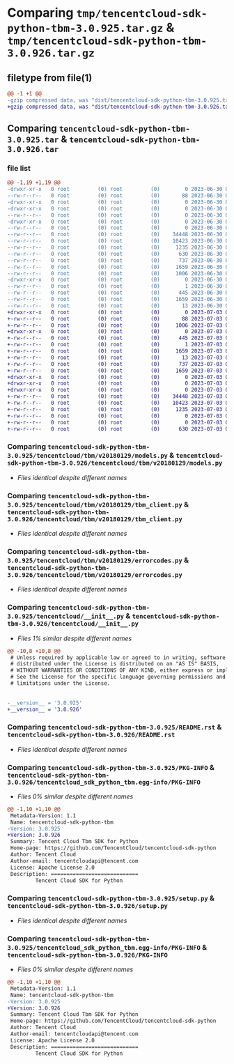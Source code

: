 # Comparing `tmp/tencentcloud-sdk-python-tbm-3.0.925.tar.gz` & `tmp/tencentcloud-sdk-python-tbm-3.0.926.tar.gz`

## filetype from file(1)

```diff
@@ -1 +1 @@
-gzip compressed data, was "dist/tencentcloud-sdk-python-tbm-3.0.925.tar", last modified: Fri Jun 30 02:22:13 2023, max compression
+gzip compressed data, was "dist/tencentcloud-sdk-python-tbm-3.0.926.tar", last modified: Mon Jul  3 00:34:38 2023, max compression
```

## Comparing `tencentcloud-sdk-python-tbm-3.0.925.tar` & `tencentcloud-sdk-python-tbm-3.0.926.tar`

### file list

```diff
@@ -1,19 +1,19 @@
-drwxr-xr-x   0 root         (0) root         (0)        0 2023-06-30 02:22:13.000000 tencentcloud-sdk-python-tbm-3.0.925/
--rw-r--r--   0 root         (0) root         (0)       88 2023-06-30 02:22:13.000000 tencentcloud-sdk-python-tbm-3.0.925/setup.cfg
-drwxr-xr-x   0 root         (0) root         (0)        0 2023-06-30 02:22:13.000000 tencentcloud-sdk-python-tbm-3.0.925/tencentcloud/
-drwxr-xr-x   0 root         (0) root         (0)        0 2023-06-30 02:22:13.000000 tencentcloud-sdk-python-tbm-3.0.925/tencentcloud/tbm/
--rw-r--r--   0 root         (0) root         (0)        0 2023-06-30 02:22:13.000000 tencentcloud-sdk-python-tbm-3.0.925/tencentcloud/tbm/__init__.py
-drwxr-xr-x   0 root         (0) root         (0)        0 2023-06-30 02:22:13.000000 tencentcloud-sdk-python-tbm-3.0.925/tencentcloud/tbm/v20180129/
--rw-r--r--   0 root         (0) root         (0)        0 2023-06-30 02:22:13.000000 tencentcloud-sdk-python-tbm-3.0.925/tencentcloud/tbm/v20180129/__init__.py
--rw-r--r--   0 root         (0) root         (0)    34448 2023-06-30 02:22:13.000000 tencentcloud-sdk-python-tbm-3.0.925/tencentcloud/tbm/v20180129/models.py
--rw-r--r--   0 root         (0) root         (0)    10423 2023-06-30 02:22:13.000000 tencentcloud-sdk-python-tbm-3.0.925/tencentcloud/tbm/v20180129/tbm_client.py
--rw-r--r--   0 root         (0) root         (0)     1235 2023-06-30 02:22:13.000000 tencentcloud-sdk-python-tbm-3.0.925/tencentcloud/tbm/v20180129/errorcodes.py
--rw-r--r--   0 root         (0) root         (0)      630 2023-06-30 02:22:13.000000 tencentcloud-sdk-python-tbm-3.0.925/tencentcloud/__init__.py
--rw-r--r--   0 root         (0) root         (0)      737 2023-06-30 02:22:13.000000 tencentcloud-sdk-python-tbm-3.0.925/README.rst
--rw-r--r--   0 root         (0) root         (0)     1659 2023-06-30 02:22:13.000000 tencentcloud-sdk-python-tbm-3.0.925/PKG-INFO
--rw-r--r--   0 root         (0) root         (0)     1006 2023-06-30 02:22:13.000000 tencentcloud-sdk-python-tbm-3.0.925/setup.py
-drwxr-xr-x   0 root         (0) root         (0)        0 2023-06-30 02:22:13.000000 tencentcloud-sdk-python-tbm-3.0.925/tencentcloud_sdk_python_tbm.egg-info/
--rw-r--r--   0 root         (0) root         (0)        1 2023-06-30 02:22:13.000000 tencentcloud-sdk-python-tbm-3.0.925/tencentcloud_sdk_python_tbm.egg-info/dependency_links.txt
--rw-r--r--   0 root         (0) root         (0)      445 2023-06-30 02:22:13.000000 tencentcloud-sdk-python-tbm-3.0.925/tencentcloud_sdk_python_tbm.egg-info/SOURCES.txt
--rw-r--r--   0 root         (0) root         (0)     1659 2023-06-30 02:22:13.000000 tencentcloud-sdk-python-tbm-3.0.925/tencentcloud_sdk_python_tbm.egg-info/PKG-INFO
--rw-r--r--   0 root         (0) root         (0)       13 2023-06-30 02:22:13.000000 tencentcloud-sdk-python-tbm-3.0.925/tencentcloud_sdk_python_tbm.egg-info/top_level.txt
+drwxr-xr-x   0 root         (0) root         (0)        0 2023-07-03 00:34:38.000000 tencentcloud-sdk-python-tbm-3.0.926/
+-rw-r--r--   0 root         (0) root         (0)       88 2023-07-03 00:34:38.000000 tencentcloud-sdk-python-tbm-3.0.926/setup.cfg
+-rw-r--r--   0 root         (0) root         (0)     1006 2023-07-03 00:34:38.000000 tencentcloud-sdk-python-tbm-3.0.926/setup.py
+drwxr-xr-x   0 root         (0) root         (0)        0 2023-07-03 00:34:38.000000 tencentcloud-sdk-python-tbm-3.0.926/tencentcloud_sdk_python_tbm.egg-info/
+-rw-r--r--   0 root         (0) root         (0)      445 2023-07-03 00:34:38.000000 tencentcloud-sdk-python-tbm-3.0.926/tencentcloud_sdk_python_tbm.egg-info/SOURCES.txt
+-rw-r--r--   0 root         (0) root         (0)        1 2023-07-03 00:34:38.000000 tencentcloud-sdk-python-tbm-3.0.926/tencentcloud_sdk_python_tbm.egg-info/dependency_links.txt
+-rw-r--r--   0 root         (0) root         (0)     1659 2023-07-03 00:34:38.000000 tencentcloud-sdk-python-tbm-3.0.926/tencentcloud_sdk_python_tbm.egg-info/PKG-INFO
+-rw-r--r--   0 root         (0) root         (0)       13 2023-07-03 00:34:38.000000 tencentcloud-sdk-python-tbm-3.0.926/tencentcloud_sdk_python_tbm.egg-info/top_level.txt
+-rw-r--r--   0 root         (0) root         (0)      737 2023-07-03 00:34:38.000000 tencentcloud-sdk-python-tbm-3.0.926/README.rst
+-rw-r--r--   0 root         (0) root         (0)     1659 2023-07-03 00:34:38.000000 tencentcloud-sdk-python-tbm-3.0.926/PKG-INFO
+drwxr-xr-x   0 root         (0) root         (0)        0 2023-07-03 00:34:38.000000 tencentcloud-sdk-python-tbm-3.0.926/tencentcloud/
+drwxr-xr-x   0 root         (0) root         (0)        0 2023-07-03 00:34:38.000000 tencentcloud-sdk-python-tbm-3.0.926/tencentcloud/tbm/
+drwxr-xr-x   0 root         (0) root         (0)        0 2023-07-03 00:34:38.000000 tencentcloud-sdk-python-tbm-3.0.926/tencentcloud/tbm/v20180129/
+-rw-r--r--   0 root         (0) root         (0)    34448 2023-07-03 00:34:38.000000 tencentcloud-sdk-python-tbm-3.0.926/tencentcloud/tbm/v20180129/models.py
+-rw-r--r--   0 root         (0) root         (0)    10423 2023-07-03 00:34:38.000000 tencentcloud-sdk-python-tbm-3.0.926/tencentcloud/tbm/v20180129/tbm_client.py
+-rw-r--r--   0 root         (0) root         (0)     1235 2023-07-03 00:34:38.000000 tencentcloud-sdk-python-tbm-3.0.926/tencentcloud/tbm/v20180129/errorcodes.py
+-rw-r--r--   0 root         (0) root         (0)        0 2023-07-03 00:34:38.000000 tencentcloud-sdk-python-tbm-3.0.926/tencentcloud/tbm/v20180129/__init__.py
+-rw-r--r--   0 root         (0) root         (0)        0 2023-07-03 00:34:38.000000 tencentcloud-sdk-python-tbm-3.0.926/tencentcloud/tbm/__init__.py
+-rw-r--r--   0 root         (0) root         (0)      630 2023-07-03 00:34:38.000000 tencentcloud-sdk-python-tbm-3.0.926/tencentcloud/__init__.py
```

### Comparing `tencentcloud-sdk-python-tbm-3.0.925/tencentcloud/tbm/v20180129/models.py` & `tencentcloud-sdk-python-tbm-3.0.926/tencentcloud/tbm/v20180129/models.py`

 * *Files identical despite different names*

### Comparing `tencentcloud-sdk-python-tbm-3.0.925/tencentcloud/tbm/v20180129/tbm_client.py` & `tencentcloud-sdk-python-tbm-3.0.926/tencentcloud/tbm/v20180129/tbm_client.py`

 * *Files identical despite different names*

### Comparing `tencentcloud-sdk-python-tbm-3.0.925/tencentcloud/tbm/v20180129/errorcodes.py` & `tencentcloud-sdk-python-tbm-3.0.926/tencentcloud/tbm/v20180129/errorcodes.py`

 * *Files identical despite different names*

### Comparing `tencentcloud-sdk-python-tbm-3.0.925/tencentcloud/__init__.py` & `tencentcloud-sdk-python-tbm-3.0.926/tencentcloud/__init__.py`

 * *Files 1% similar despite different names*

```diff
@@ -10,8 +10,8 @@
 # Unless required by applicable law or agreed to in writing, software
 # distributed under the License is distributed on an "AS IS" BASIS,
 # WITHOUT WARRANTIES OR CONDITIONS OF ANY KIND, either express or implied.
 # See the License for the specific language governing permissions and
 # limitations under the License.
 
 
-__version__ = '3.0.925'
+__version__ = '3.0.926'
```

### Comparing `tencentcloud-sdk-python-tbm-3.0.925/README.rst` & `tencentcloud-sdk-python-tbm-3.0.926/README.rst`

 * *Files identical despite different names*

### Comparing `tencentcloud-sdk-python-tbm-3.0.925/PKG-INFO` & `tencentcloud-sdk-python-tbm-3.0.926/tencentcloud_sdk_python_tbm.egg-info/PKG-INFO`

 * *Files 0% similar despite different names*

```diff
@@ -1,10 +1,10 @@
 Metadata-Version: 1.1
 Name: tencentcloud-sdk-python-tbm
-Version: 3.0.925
+Version: 3.0.926
 Summary: Tencent Cloud Tbm SDK for Python
 Home-page: https://github.com/TencentCloud/tencentcloud-sdk-python
 Author: Tencent Cloud
 Author-email: tencentcloudapi@tencent.com
 License: Apache License 2.0
 Description: ============================
         Tencent Cloud SDK for Python
```

### Comparing `tencentcloud-sdk-python-tbm-3.0.925/setup.py` & `tencentcloud-sdk-python-tbm-3.0.926/setup.py`

 * *Files identical despite different names*

### Comparing `tencentcloud-sdk-python-tbm-3.0.925/tencentcloud_sdk_python_tbm.egg-info/PKG-INFO` & `tencentcloud-sdk-python-tbm-3.0.926/PKG-INFO`

 * *Files 0% similar despite different names*

```diff
@@ -1,10 +1,10 @@
 Metadata-Version: 1.1
 Name: tencentcloud-sdk-python-tbm
-Version: 3.0.925
+Version: 3.0.926
 Summary: Tencent Cloud Tbm SDK for Python
 Home-page: https://github.com/TencentCloud/tencentcloud-sdk-python
 Author: Tencent Cloud
 Author-email: tencentcloudapi@tencent.com
 License: Apache License 2.0
 Description: ============================
         Tencent Cloud SDK for Python
```

